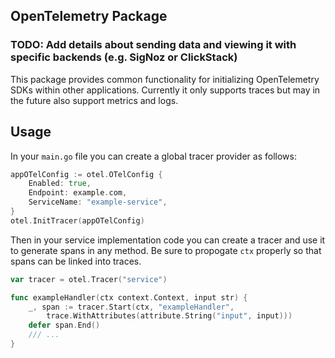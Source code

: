 ## OpenTelemetry Package

### TODO: Add details about sending data and viewing it with specific backends (e.g. SigNoz or ClickStack)

This package provides common functionality for initializing OpenTelemetry SDKs within other applications.
Currently it only supports traces but may in the future also support metrics and logs.

## Usage
In your `main.go` file you can create a global tracer provider as follows:
```go
appOTelConfig := otel.OTelConfig {
    Enabled: true,
    Endpoint: example.com,
    ServiceName: "example-service",
}
otel.InitTracer(appOTelConfig)
```

Then in your service implementation code you can create a tracer and use it to generate spans in any method.
Be sure to propogate `ctx` properly so that spans can be linked into traces.
```go
var tracer = otel.Tracer("service")

func exampleHandler(ctx context.Context, input str) {
    _, span := tracer.Start(ctx, "exampleHandler",
		trace.WithAttributes(attribute.String("input", input)))
	defer span.End()
    /// ...
}
```